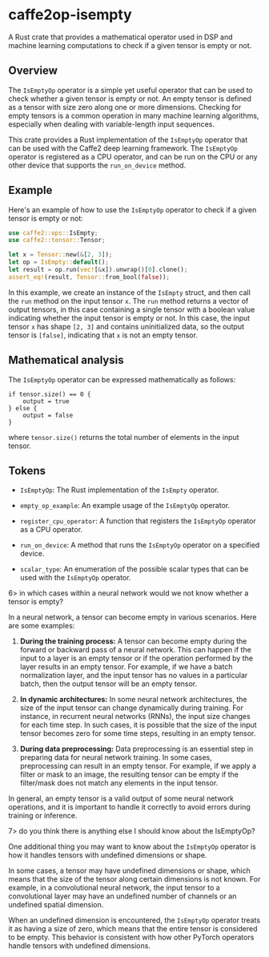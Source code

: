 # caffe2op-isempty

A Rust crate that provides a mathematical operator
used in DSP and machine learning computations to
check if a given tensor is empty or not.

## Overview

The `IsEmptyOp` operator is a simple yet useful
operator that can be used to check whether a given
tensor is empty or not. An empty tensor is defined
as a tensor with size zero along one or more
dimensions. Checking for empty tensors is a common
operation in many machine learning algorithms,
especially when dealing with variable-length input
sequences.

This crate provides a Rust implementation of the
`IsEmptyOp` operator that can be used with the
Caffe2 deep learning framework. The `IsEmptyOp`
operator is registered as a CPU operator, and can
be run on the CPU or any other device that
supports the `run_on_device` method.

## Example

Here's an example of how to use the `IsEmptyOp`
operator to check if a given tensor is empty or
not:

```rust
use caffe2::ops::IsEmpty;
use caffe2::tensor::Tensor;

let x = Tensor::new(&[2, 3]);
let op = IsEmpty::default();
let result = op.run(vec![&x]).unwrap()[0].clone();
assert_eq!(result, Tensor::from_bool(false));
```

In this example, we create an instance of the
`IsEmpty` struct, and then call the `run` method
on the input tensor `x`. The `run` method returns
a vector of output tensors, in this case
containing a single tensor with a boolean value
indicating whether the input tensor is empty or
not. In this case, the input tensor `x` has shape
`[2, 3]` and contains uninitialized data, so the
output tensor is `[false]`, indicating that `x` is
not an empty tensor.

## Mathematical analysis

The `IsEmptyOp` operator can be expressed
mathematically as follows:

```
if tensor.size() == 0 {
    output = true
} else {
    output = false
}
```

where `tensor.size()` returns the total number of
elements in the input tensor.

## Tokens

- `IsEmptyOp`: The Rust implementation of the
  `IsEmpty` operator.

- `empty_op_example`: An example usage of the
  `IsEmptyOp` operator.

- `register_cpu_operator`: A function that
  registers the `IsEmptyOp` operator as a CPU
  operator.

- `run_on_device`: A method that runs the
  `IsEmptyOp` operator on a specified device.

- `scalar_type`: An enumeration of the possible
  scalar types that can be used with the
  `IsEmptyOp` operator.

6> in which cases within a neural network would we
not know whether a tensor is empty?

In a neural network, a tensor can become empty in
various scenarios. Here are some examples:

1. **During the training process:** A tensor can
   become empty during the forward or backward
   pass of a neural network. This can happen if
   the input to a layer is an empty tensor or if
   the operation performed by the layer results in
   an empty tensor. For example, if we have
   a batch normalization layer, and the input
   tensor has no values in a particular batch,
   then the output tensor will be an empty tensor.

2. **In dynamic architectures:** In some neural
   network architectures, the size of the input
   tensor can change dynamically during
   training. For instance, in recurrent neural
   networks (RNNs), the input size changes for
   each time step. In such cases, it is possible
   that the size of the input tensor becomes zero
   for some time steps, resulting in an empty
   tensor.

3. **During data preprocessing:** Data
   preprocessing is an essential step in preparing
   data for neural network training. In some
   cases, preprocessing can result in an empty
   tensor. For example, if we apply a filter or
   mask to an image, the resulting tensor can be
   empty if the filter/mask does not match any
   elements in the input tensor.

In general, an empty tensor is a valid output of
some neural network operations, and it is
important to handle it correctly to avoid errors
during training or inference.

7> do you think there is anything else I should
know about the IsEmptyOp?

One additional thing you may want to know about
the `IsEmptyOp` operator is how it handles tensors
with undefined dimensions or shape.

In some cases, a tensor may have undefined
dimensions or shape, which means that the size of
the tensor along certain dimensions is not
known. For example, in a convolutional neural
network, the input tensor to a convolutional layer
may have an undefined number of channels or an
undefined spatial dimension.

When an undefined dimension is encountered, the
`IsEmptyOp` operator treats it as having a size of
zero, which means that the entire tensor is
considered to be empty. This behavior is
consistent with how other PyTorch operators handle
tensors with undefined dimensions.
